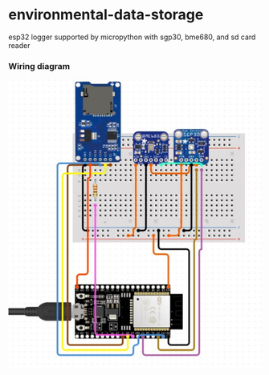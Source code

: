 # environmental-data-storage
esp32 logger supported by micropython with sgp30, bme680, and sd card reader

### Wiring diagram
![image info](wiring_diagram.jpg)
